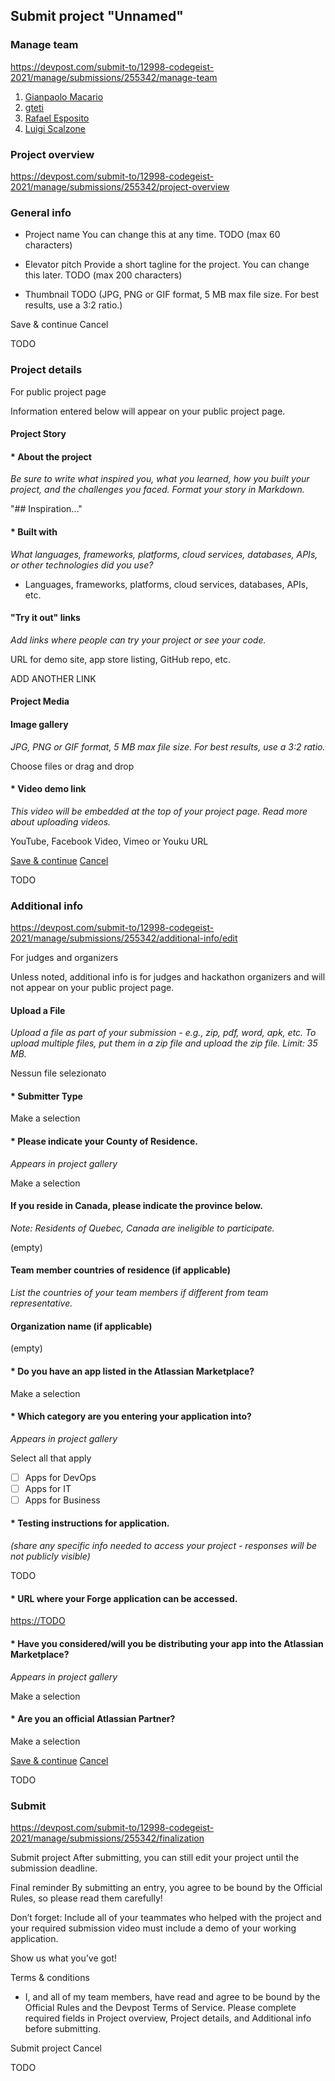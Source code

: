 ## Submit project "Unnamed"

### Manage team

<https://devpost.com/submit-to/12998-codegeist-2021/manage/submissions/255342/manage-team>

1. [Gianpaolo Macario](https://devpost.com/gmacario)
2. [gteti](https://devpost.com/gteti)
3. [Rafael Esposito](https://devpost.com/raffoespo)
4. [Luigi Scalzone](https://devpost.com/GGn0)

### Project overview

<https://devpost.com/submit-to/12998-codegeist-2021/manage/submissions/255342/project-overview>

### General info

* Project name
You can change this at any time.
TODO (max 60 characters)

* Elevator pitch
Provide a short tagline for the project. You can change this later.
TODO (max 200 characters)

* Thumbnail
TODO (JPG, PNG or GIF format, 5 MB max file size. For best results, use a 3:2 ratio.)

Save & continue Cancel

TODO


### Project details

For public project page

Information entered below will appear on your public project page.

#### Project Story

#### \* About the project

_Be sure to write what inspired you, what you learned, how you built your project, and the challenges you faced. Format your story in Markdown._

"## Inspiration..."

#### \* Built with

_What languages, frameworks, platforms, cloud services, databases, APIs, or other technologies did you use?_

- Languages, frameworks, platforms, cloud services, databases, APIs, etc.

#### "Try it out" links

_Add links where people can try your project or see your code._

URL for demo site, app store listing, GitHub repo, etc.

ADD ANOTHER LINK

#### Project Media

#### Image gallery

_JPG, PNG or GIF format, 5 MB max file size. For best results, use a 3:2 ratio._

Choose files or drag and drop

#### * Video demo link

_This video will be embedded at the top of your project page. Read more about uploading videos._

YouTube, Facebook Video, Vimeo or Youku URL

[Save & continue]() [Cancel]()

TODO


### Additional info

<https://devpost.com/submit-to/12998-codegeist-2021/manage/submissions/255342/additional-info/edit>

For judges and organizers

Unless noted, additional info is for judges and hackathon organizers and will not appear on your public project page.

#### Upload a File

_Upload a file as part of your submission - e.g., zip, pdf, word, apk, etc. To upload multiple files, put them in a zip file and upload the zip file. Limit: 35 MB._

Nessun file selezionato

#### \* Submitter Type

Make a selection

#### \* Please indicate your County of Residence.

_Appears in project gallery_

Make a selection

#### If you reside in Canada, please indicate the province below.

_Note: Residents of Quebec, Canada are ineligible to participate._

(empty)

#### Team member countries of residence (if applicable)

_List the countries of your team members if different from team representative._

#### Organization name (if applicable)

(empty)

#### * Do you have an app listed in the Atlassian Marketplace?

Make a selection

#### * Which category are you entering your application into?

_Appears in project gallery_

Select all that apply

- [ ] Apps for DevOps
- [ ] Apps for IT
- [ ] Apps for Business

#### * Testing instructions for application.

_(share any specific info needed to access your project - responses will be not publicly visible)_

TODO

#### * URL where your Forge application can be accessed.

<https://TODO>

#### * Have you considered/will you be distributing your app into the Atlassian Marketplace?

_Appears in project gallery_

Make a selection

#### * Are you an official Atlassian Partner?

Make a selection

[Save & continue]() [Cancel]()

TODO


### Submit

<https://devpost.com/submit-to/12998-codegeist-2021/manage/submissions/255342/finalization>

Submit project
After submitting, you can still edit your project until the submission deadline.

Final reminder
By submitting an entry, you agree to be bound by the Official Rules, so please read them carefully!

Don’t forget: Include all of your teammates who helped with the project and your required submission video must include a demo of your working application. 

Show us what you’ve got!

Terms & conditions
* I, and all of my team members, have read and agree to be bound by the Official Rules and the Devpost Terms of Service.
Please complete required fields in Project overview, Project details, and Additional info before submitting.

Submit project Cancel

TODO

<!-- EOF -->
